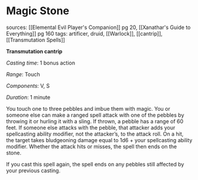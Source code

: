 # Magic Stone
sources: [[Elemental Evil Player's Companion]] pg 20, [[Xanathar's Guide to Everything]] pg 160
tags: artificer, druid, [[Warlock]], [[cantrip]], [[Transmutation Spells]]

**Transmutation cantrip**

*Casting time*: 1 bonus action

*Range*: Touch

*Components*: V, S

*Duration*: 1 minute

You touch one to three pebbles and imbue them with magic. You or someone else can make a ranged spell attack with one of the pebbles by throwing it or hurling it with a sling. If thrown, a pebble has a range of 60 feet. If someone else attacks with the pebble, that attacker adds your spellcasting ability modifier, not the attacker’s, to the attack roll. On a hit, the target takes bludgeoning damage equal to 1d6 + your spellcasting ability modifier. Whether the attack hits or misses, the spell then ends on the stone.

If you cast this spell again, the spell ends on any pebbles still affected by your previous casting.
